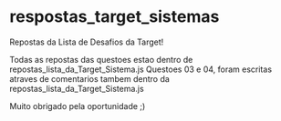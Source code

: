 # respostas_target_sistemas
Repostas da Lista de Desafios da Target!

Todas as repostas das questoes estao dentro de repostas_lista_da_Target_Sistema.js 
Questoes 03 e 04, foram escritas atraves de comentarios tambem dentro da repostas_lista_da_Target_Sistema.js

Muito obrigado pela oportunidade ;)
